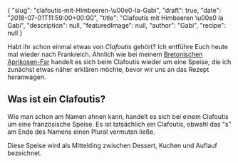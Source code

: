 {
    "slug": "clafoutis-mit-Himbeeren-\u00e0-la-Gabi",
    "draft": true,
    "date": "2018-07-01T11:59:00+00:00",
    "title": "Clafoutis mit Himbeeren  \u00e0 la Gabi",
    "description": null,
    "featuredImage": null,
    "author": "Gabi",
    "recipe": null
}

Habt ihr schon einmal etwas von *Clafoutis* gehört? Ich entführe Euch heute mal wieder nach Frankreich. Ähnlich wie bei meinem [Bretonischen Aprikosen-Far](http://https://kochfokus.de/artikel/bretonischer-aprikosen-far/ "Bretonischen Aprikosen-Far") handelt es sich beim Clafoutis wieder um eine Speise, die ich zunächst etwas näher erklären möchte, bevor wir uns an das Rezept  heranwagen.

## Was ist ein Clafoutis?

Wie man schon am Namen ahnen kann, handelt es sich bei einem Clafoutis um eine französische Speise. Es ist tatsächlich ein Clafoutis, obwahl das "s" am Ende des Namens einen Plural vermuten ließe.

Diese Speise wird als Mittelding zwischen Dessert, Kuchen und Auflauf bezeichnet.